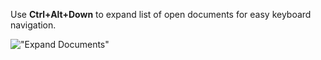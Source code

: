 ﻿Use **Ctrl+Alt+Down** to expand list of open documents for easy keyboard navigation.

!["Expand Documents"](Tips/images/ExpandDocs.png)
